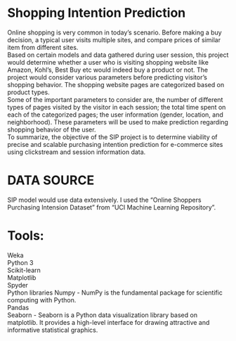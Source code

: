 # Shopping Intention Prediction
Online shopping is very common in today’s scenario. Before making a buy decision, a typical user visits multiple sites, and compare prices of similar item from different sites.<br/> 
Based on certain models and data gathered during user session, this project would determine whether a user who is visiting shopping website like Amazon, Kohl’s, Best Buy etc would indeed buy a product or not. The project would consider various parameters before predicting visitor’s shopping behavior. The shopping website pages are categorized based on product types. <br/>
Some of the important parameters to consider are, the number of different types of pages visited by the visitor in each session; the total time spent on each of the categorized pages; the user information (gender, location, and neighborhood). These parameters will be used to make prediction regarding shopping behavior of the user.<br/>
To summarize, the objective of the SIP project is to determine viability of precise and scalable purchasing intention prediction for e-commerce sites using clickstream and session information data.

# DATA SOURCE

SIP model would use data extensively. I used the “Online Shoppers Purchasing Intension Dataset” from “UCI Machine Learning Repository”.

# Tools:
Weka <br/>
Python 3	<br/>
Scikit-learn<br/>
Matplotlib<br/>
Spyder<br/>
Python libraries	Numpy - NumPy is the fundamental package for scientific computing with Python.<br/>
Pandas<br/>
Seaborn -  Seaborn is a Python data visualization library based on matplotlib. It provides a high-level interface for drawing attractive and informative statistical graphics.<br/>
